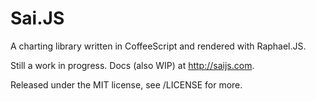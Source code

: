Sai.JS
======

A charting library written in CoffeeScript and rendered with Raphael.JS.

Still a work in progress.  Docs (also WIP) at http://saijs.com.

Released under the MIT license, see /LICENSE for more.